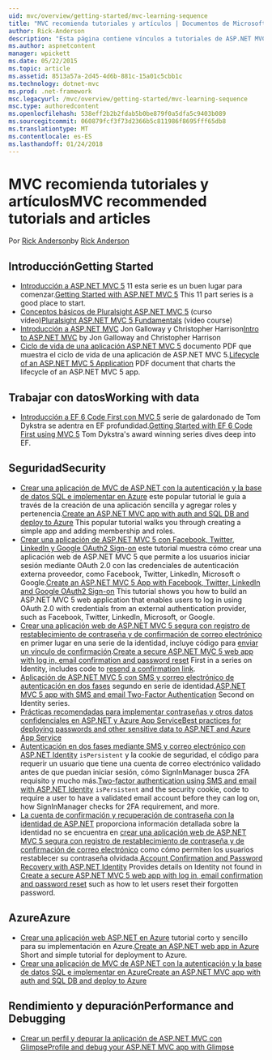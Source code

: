 ```yaml
---
uid: mvc/overview/getting-started/mvc-learning-sequence
title: "MVC recomienda tutoriales y artículos | Documentos de Microsoft"
author: Rick-Anderson
description: "Esta página contiene vínculos a tutoriales de ASP.NET MVC y una secuencia recomendada para seguirlas."
ms.author: aspnetcontent
manager: wpickett
ms.date: 05/22/2015
ms.topic: article
ms.assetid: 8513a57a-2d45-4d6b-881c-15a01c5cbb1c
ms.technology: dotnet-mvc
ms.prod: .net-framework
msc.legacyurl: /mvc/overview/getting-started/mvc-learning-sequence
msc.type: authoredcontent
ms.openlocfilehash: 538eff2b2b2fdab5b0be879f0a5dfa5c9403b089
ms.sourcegitcommit: 060879fcf3f73d2366b5c811986f8695fff65db8
ms.translationtype: MT
ms.contentlocale: es-ES
ms.lasthandoff: 01/24/2018
---
```

<a name="mvc-recommended-tutorials-and-articles"></a><span data-ttu-id="7b386-103">MVC recomienda tutoriales y artículos</span><span class="sxs-lookup"><span data-stu-id="7b386-103">MVC recommended tutorials and articles</span></span>
====================
<span data-ttu-id="7b386-104">Por [Rick Anderson](https://github.com/Rick-Anderson)</span><span class="sxs-lookup"><span data-stu-id="7b386-104">by [Rick Anderson](https://github.com/Rick-Anderson)</span></span>

<a id="pwd"></a>
## <a name="getting-started"></a><span data-ttu-id="7b386-105">Introducción</span><span class="sxs-lookup"><span data-stu-id="7b386-105">Getting Started</span></span>

- <span data-ttu-id="7b386-106">[Introducción a ASP.NET MVC 5](introduction/getting-started.md) 11 esta serie es un buen lugar para comenzar.</span><span class="sxs-lookup"><span data-stu-id="7b386-106">[Getting Started with ASP.NET MVC 5](introduction/getting-started.md) This 11 part series is a good place to start.</span></span>
- <span data-ttu-id="7b386-107">[Conceptos básicos de Pluralsight ASP.NET MVC 5](https://pluralsight.com/training/Player?author=scott-allen&amp;name=aspdotnet-mvc5-fundamentals-m1-introduction&amp;mode=live&amp;clip=0&amp;course=aspdotnet-mvc5-fundamentals) (curso vídeo)</span><span class="sxs-lookup"><span data-stu-id="7b386-107">[Pluralsight ASP.NET MVC 5 Fundamentals](https://pluralsight.com/training/Player?author=scott-allen&amp;name=aspdotnet-mvc5-fundamentals-m1-introduction&amp;mode=live&amp;clip=0&amp;course=aspdotnet-mvc5-fundamentals) (video course)</span></span>
- <span data-ttu-id="7b386-108">[Introducción a ASP.NET MVC](https://www.microsoftvirtualacademy.com/training-courses/introduction-to-asp-net-mvc) Jon Galloway y Christopher Harrison</span><span class="sxs-lookup"><span data-stu-id="7b386-108">[Intro to ASP.NET MVC](https://www.microsoftvirtualacademy.com/training-courses/introduction-to-asp-net-mvc) by Jon Galloway and Christopher Harrison</span></span>
- <span data-ttu-id="7b386-109">[Ciclo de vida de una aplicación ASP.NET MVC 5](lifecycle-of-an-aspnet-mvc-5-application.md) documento PDF que muestra el ciclo de vida de una aplicación de ASP.NET MVC 5.</span><span class="sxs-lookup"><span data-stu-id="7b386-109">[Lifecycle of an ASP.NET MVC 5 Application](lifecycle-of-an-aspnet-mvc-5-application.md) PDF document that charts the lifecycle of an ASP.NET MVC 5 app.</span></span>

<a id="con"></a>
## <a name="working-with-data"></a><span data-ttu-id="7b386-110">Trabajar con datos</span><span class="sxs-lookup"><span data-stu-id="7b386-110">Working with data</span></span>

- <span data-ttu-id="7b386-111">[Introducción a EF 6 Code First con MVC 5](getting-started-with-ef-using-mvc/creating-an-entity-framework-data-model-for-an-asp-net-mvc-application.md) serie de galardonado de Tom Dykstra se adentra en EF profundidad.</span><span class="sxs-lookup"><span data-stu-id="7b386-111">[Getting Started with EF 6 Code First using MVC 5](getting-started-with-ef-using-mvc/creating-an-entity-framework-data-model-for-an-asp-net-mvc-application.md) Tom Dykstra's award winning series dives deep into EF.</span></span>

<a id="wj"></a>
## <a name="security"></a><span data-ttu-id="7b386-112">Seguridad</span><span class="sxs-lookup"><span data-stu-id="7b386-112">Security</span></span>

- <span data-ttu-id="7b386-113">[Crear una aplicación de MVC de ASP.NET con la autenticación y la base de datos SQL e implementar en Azure](https://azure.microsoft.com/documentation/articles/web-sites-dotnet-deploy-aspnet-mvc-app-membership-oauth-sql-database/) este popular tutorial le guía a través de la creación de una aplicación sencilla y agregar roles y pertenencia.</span><span class="sxs-lookup"><span data-stu-id="7b386-113">[Create an ASP.NET MVC app with auth and SQL DB and deploy to Azure](https://azure.microsoft.com/documentation/articles/web-sites-dotnet-deploy-aspnet-mvc-app-membership-oauth-sql-database/) This popular tutorial walks you through creating a simple app and adding membership and roles.</span></span>
- <span data-ttu-id="7b386-114">[Crear una aplicación de ASP.NET MVC 5 con Facebook, Twitter, LinkedIn y Google OAuth2 Sign-on](../security/create-an-aspnet-mvc-5-app-with-facebook-and-google-oauth2-and-openid-sign-on.md) este tutorial muestra cómo crear una aplicación web de ASP.NET MVC 5 que permite a los usuarios iniciar sesión mediante OAuth 2.0 con las credenciales de autenticación externa proveedor, como Facebook, Twitter, LinkedIn, Microsoft o Google.</span><span class="sxs-lookup"><span data-stu-id="7b386-114">[Create an ASP.NET MVC 5 App with Facebook, Twitter, LinkedIn and Google OAuth2 Sign-on](../security/create-an-aspnet-mvc-5-app-with-facebook-and-google-oauth2-and-openid-sign-on.md) This tutorial shows you how to build an ASP.NET MVC 5 web application that enables users to log in using OAuth 2.0 with credentials from an external authentication provider, such as Facebook, Twitter, LinkedIn, Microsoft, or Google.</span></span>
- <span data-ttu-id="7b386-115">[Crear una aplicación web de ASP.NET MVC 5 segura con registro de restablecimiento de contraseña y de confirmación de correo electrónico](../security/create-an-aspnet-mvc-5-web-app-with-email-confirmation-and-password-reset.md) en primer lugar en una serie de la identidad, incluye código para [enviar un vínculo de confirmación](../security/create-an-aspnet-mvc-5-web-app-with-email-confirmation-and-password-reset.md#rsend).</span><span class="sxs-lookup"><span data-stu-id="7b386-115">[Create a secure ASP.NET MVC 5 web app with log in, email confirmation and password reset](../security/create-an-aspnet-mvc-5-web-app-with-email-confirmation-and-password-reset.md) First in a series on Identity, includes code to [resend a confirmation link](../security/create-an-aspnet-mvc-5-web-app-with-email-confirmation-and-password-reset.md#rsend).</span></span>
- <span data-ttu-id="7b386-116">[Aplicación de ASP.NET MVC 5 con SMS y correo electrónico de autenticación en dos fases](../security/aspnet-mvc-5-app-with-sms-and-email-two-factor-authentication.md) segundo en serie de identidad.</span><span class="sxs-lookup"><span data-stu-id="7b386-116">[ASP.NET MVC 5 app with SMS and email Two-Factor Authentication](../security/aspnet-mvc-5-app-with-sms-and-email-two-factor-authentication.md) Second on Identity series.</span></span>
- [<span data-ttu-id="7b386-117">Prácticas recomendadas para implementar contraseñas y otros datos confidenciales en ASP.NET y Azure App Service</span><span class="sxs-lookup"><span data-stu-id="7b386-117">Best practices for deploying passwords and other sensitive data to ASP.NET and Azure App Service</span></span>](../../../identity/overview/features-api/best-practices-for-deploying-passwords-and-other-sensitive-data-to-aspnet-and-azure.md)
- <span data-ttu-id="7b386-118">[Autenticación en dos fases mediante SMS y correo electrónico con ASP.NET Identity](../../../identity/overview/features-api/two-factor-authentication-using-sms-and-email-with-aspnet-identity.md) `isPersistent` y la cookie de seguridad, el código para requerir un usuario que tiene una cuenta de correo electrónico validado antes de que puedan iniciar sesión, cómo SignInManager busca 2FA requisito y mucho más.</span><span class="sxs-lookup"><span data-stu-id="7b386-118">[Two-factor authentication using SMS and email with ASP.NET Identity](../../../identity/overview/features-api/two-factor-authentication-using-sms-and-email-with-aspnet-identity.md) `isPersistent` and the security cookie, code to require a user to have a validated email account before they can log on, how SignInManager checks for 2FA requirement, and more.</span></span>
- <span data-ttu-id="7b386-119">[La cuenta de confirmación y recuperación de contraseña con la identidad de ASP.NET](../../../identity/overview/features-api/account-confirmation-and-password-recovery-with-aspnet-identity.md) proporciona información detallada sobre la identidad no se encuentra en [crear una aplicación web de ASP.NET MVC 5 segura con registro de restablecimiento de contraseña y de confirmación de correo electrónico](../security/create-an-aspnet-mvc-5-web-app-with-email-confirmation-and-password-reset.md) como cómo permiten los usuarios restablecer su contraseña olvidada.</span><span class="sxs-lookup"><span data-stu-id="7b386-119">[Account Confirmation and Password Recovery with ASP.NET Identity](../../../identity/overview/features-api/account-confirmation-and-password-recovery-with-aspnet-identity.md) Provides details on Identity not found in [Create a secure ASP.NET MVC 5 web app with log in, email confirmation and password reset](../security/create-an-aspnet-mvc-5-web-app-with-email-confirmation-and-password-reset.md) such as how to let users reset their forgotten password.</span></span>

<a id="da"></a>
## <a name="azure"></a><span data-ttu-id="7b386-120">Azure</span><span class="sxs-lookup"><span data-stu-id="7b386-120">Azure</span></span>

- <span data-ttu-id="7b386-121">[Crear una aplicación web ASP.NET en Azure](https://azure.microsoft.com/documentation/articles/web-sites-dotnet-get-started/) tutorial corto y sencillo para su implementación en Azure.</span><span class="sxs-lookup"><span data-stu-id="7b386-121">[Create an ASP.NET web app in Azure](https://azure.microsoft.com/documentation/articles/web-sites-dotnet-get-started/) Short and simple tutorial for deployment to Azure.</span></span>
- [<span data-ttu-id="7b386-122">Crear una aplicación de MVC de ASP.NET con la autenticación y la base de datos SQL e implementar en Azure</span><span class="sxs-lookup"><span data-stu-id="7b386-122">Create an ASP.NET MVC app with auth and SQL DB and deploy to Azure</span></span>](https://azure.microsoft.com/documentation/articles/web-sites-dotnet-deploy-aspnet-mvc-app-membership-oauth-sql-database/)

<a id="perf"></a>
## <a name="performance-and-debugging"></a><span data-ttu-id="7b386-123">Rendimiento y depuración</span><span class="sxs-lookup"><span data-stu-id="7b386-123">Performance and Debugging</span></span>

- [<span data-ttu-id="7b386-124">Crear un perfil y depurar la aplicación de ASP.NET MVC con Glimpse</span><span class="sxs-lookup"><span data-stu-id="7b386-124">Profile and debug your ASP.NET MVC app with Glimpse</span></span>](../performance/profile-and-debug-your-aspnet-mvc-app-with-glimpse.md)
